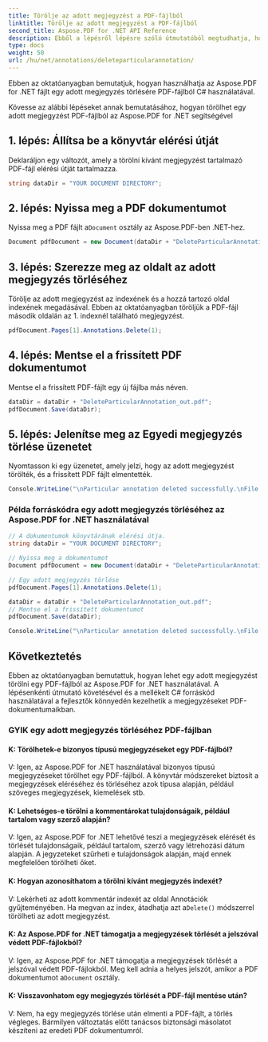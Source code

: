 ```yaml
---
title: Törölje az adott megjegyzést a PDF-fájlból
linktitle: Törölje az adott megjegyzést a PDF-fájlból
second_title: Aspose.PDF for .NET API Reference
description: Ebből a lépésről lépésre szóló útmutatóból megtudhatja, hogyan törölhet egy adott megjegyzést PDF-dokumentumból az Aspose.PDF for .NET használatával.
type: docs
weight: 50
url: /hu/net/annotations/deleteparticularannotation/
---
```

Ebben az oktatóanyagban bemutatjuk, hogyan használhatja az Aspose.PDF for .NET fájlt egy adott megjegyzés törlésére PDF-fájlból C# használatával.

Kövesse az alábbi lépéseket annak bemutatásához, hogyan törölhet egy adott megjegyzést PDF-fájlból az Aspose.PDF for .NET segítségével

## 1. lépés: Állítsa be a könyvtár elérési útját

Deklaráljon egy változót, amely a törölni kívánt megjegyzést tartalmazó PDF-fájl elérési útját tartalmazza. 

```csharp
string dataDir = "YOUR DOCUMENT DIRECTORY";
```

## 2. lépés: Nyissa meg a PDF dokumentumot

 Nyissa meg a PDF fájlt a`Document` osztály az Aspose.PDF-ben .NET-hez.

```csharp
Document pdfDocument = new Document(dataDir + "DeleteParticularAnnotation.pdf");
```

## 3. lépés: Szerezze meg az oldalt az adott megjegyzés törléséhez

Törölje az adott megjegyzést az indexének és a hozzá tartozó oldal indexének megadásával. Ebben az oktatóanyagban töröljük a PDF-fájl második oldalán az 1. indexnél található megjegyzést.

```csharp
pdfDocument.Pages[1].Annotations.Delete(1);
```
## 4. lépés: Mentse el a frissített PDF dokumentumot

Mentse el a frissített PDF-fájlt egy új fájlba más néven.

```csharp
dataDir = dataDir + "DeleteParticularAnnotation_out.pdf";
pdfDocument.Save(dataDir);
```

## 5. lépés: Jelenítse meg az Egyedi megjegyzés törlése üzenetet

Nyomtasson ki egy üzenetet, amely jelzi, hogy az adott megjegyzést törölték, és a frissített PDF fájlt elmentették.

```csharp
Console.WriteLine("\nParticular annotation deleted successfully.\nFile saved at " + dataDir);
```

### Példa forráskódra egy adott megjegyzés törléséhez az Aspose.PDF for .NET használatával

```csharp
// A dokumentumok könyvtárának elérési útja.
string dataDir = "YOUR DOCUMENT DIRECTORY";

// Nyissa meg a dokumentumot
Document pdfDocument = new Document(dataDir + "DeleteParticularAnnotation.pdf");

// Egy adott megjegyzés törlése
pdfDocument.Pages[1].Annotations.Delete(1);

dataDir = dataDir + "DeleteParticularAnnotation_out.pdf";
// Mentse el a frissített dokumentumot
pdfDocument.Save(dataDir);

Console.WriteLine("\nParticular annotation deleted successfully.\nFile saved at " + dataDir);
```

## Következtetés

Ebben az oktatóanyagban bemutattuk, hogyan lehet egy adott megjegyzést törölni egy PDF-fájlból az Aspose.PDF for .NET használatával. A lépésenkénti útmutató követésével és a mellékelt C# forráskód használatával a fejlesztők könnyedén kezelhetik a megjegyzéseket PDF-dokumentumaikban.

### GYIK egy adott megjegyzés törléséhez PDF-fájlban

#### K: Törölhetek-e bizonyos típusú megjegyzéseket egy PDF-fájlból?

V: Igen, az Aspose.PDF for .NET használatával bizonyos típusú megjegyzéseket törölhet egy PDF-fájlból. A könyvtár módszereket biztosít a megjegyzések eléréséhez és törléséhez azok típusa alapján, például szöveges megjegyzések, kiemelések stb.

#### K: Lehetséges-e törölni a kommentárokat tulajdonságaik, például tartalom vagy szerző alapján?

V: Igen, az Aspose.PDF for .NET lehetővé teszi a megjegyzések elérését és törlését tulajdonságaik, például tartalom, szerző vagy létrehozási dátum alapján. A jegyzeteket szűrheti e tulajdonságok alapján, majd ennek megfelelően törölheti őket.

#### K: Hogyan azonosíthatom a törölni kívánt megjegyzés indexét?

 V: Lekérheti az adott kommentár indexét az oldal Annotációk gyűjteményében. Ha megvan az index, átadhatja azt a`Delete()` módszerrel törölheti az adott megjegyzést.

#### K: Az Aspose.PDF for .NET támogatja a megjegyzések törlését a jelszóval védett PDF-fájlokból?

 V: Igen, az Aspose.PDF for .NET támogatja a megjegyzések törlését a jelszóval védett PDF-fájlokból. Meg kell adnia a helyes jelszót, amikor a PDF dokumentumot a`Document` osztály.

#### K: Visszavonhatom egy megjegyzés törlését a PDF-fájl mentése után?

V: Nem, ha egy megjegyzés törlése után elmenti a PDF-fájlt, a törlés végleges. Bármilyen változtatás előtt tanácsos biztonsági másolatot készíteni az eredeti PDF dokumentumról.